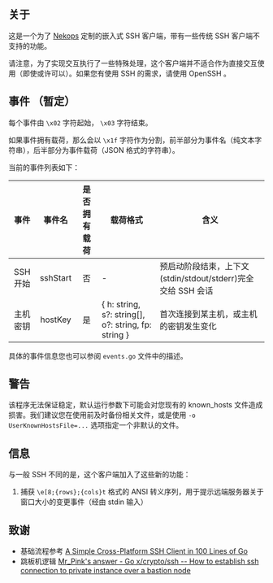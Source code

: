 ## 关于

这是一个为了 [Nekops](https://candymade.net/nekops) 定制的嵌入式 SSH 客户端，带有一些传统 SSH 客户端不支持的功能。

请注意，为了实现交互执行了一些特殊处理，这个客户端并不适合作为直接交互使用（即使或许可以）。如果您有使用 SSH 的需求，请使用 OpenSSH 。

## 事件 （暂定）

每个事件由 `\x02` 字符起始， `\x03` 字符结束。

如果事件拥有载荷，那么会以 `\x1f` 字符作为分割，前半部分为事件名（纯文本字符串），后半部分为事件载荷（JSON 格式的字符串）。

当前的事件列表如下：

|   事件   |  事件名  | 是否拥有载荷 | 载荷格式                                                | 含义                                                         |
| :------: | :------: | :----------: |-----------------------------------------------------| ------------------------------------------------------------ |
| SSH 开始 | sshStart |      否      | -                                                   | 预启动阶段结束，上下文(stdin/stdout/stderr)完全交给 SSH 会话 |
| 主机密钥 | hostKey  |      是      | { h: string, s?: string[], o?: string, fp: string } | 首次连接到某主机，或主机的密钥发生变化                       |

具体的事件信息您也可以参阅 `events.go` 文件中的描述。

## 警告

该程序无法保证稳定，默认运行参数下可能会对您现有的 known_hosts 文件造成损害。我们建议您在使用前及时备份相关文件，或是使用 `-o UserKnownHostsFile=...` 选项指定一个非默认的文件。

## 信息

与一般 SSH 不同的是，这个客户端加入了这些新的功能：

1. 捕获 `\e[8;{rows};{cols}t` 格式的 ANSI 转义序列，用于提示远端服务器关于窗口大小的变更事件（经由 stdin 输入）

## 致谢

- 基础流程参考 [A Simple Cross-Platform SSH Client in 100 Lines of Go](https://medium.com/better-programming/a-simple-cross-platform-ssh-client-in-100-lines-of-go-280644d8beea)
- 跳板机逻辑 [Mr_Pink's answer - Go x/crypto/ssh -- How to establish ssh connection to private instance over a bastion node](https://stackoverflow.com/questions/35906991/go-x-crypto-ssh-how-to-establish-ssh-connection-to-private-instance-over-a-ba/35924799#35924799)
